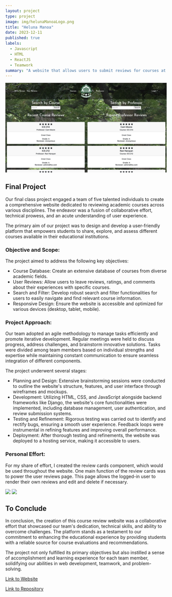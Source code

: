 ```yaml
---
layout: project
type: project
image: img/helunaManoaLogo.png
title: "Heluna Manoa"
date: 2023-12-11
published: true
labels:
  - Javascript
  - HTML
  - ReactJS
  - Teamwork
summary: "A website that allows users to submit reviews for courses at UH Manoa"
---
```

<img src="../img/helunaHome.png" width="700px">

## Final Project

Our final class project engaged a team of five talented individuals to create a comprehensive website dedicated to reviewing academic courses across various disciplines. The endeavor was a fusion of collaborative effort, technical prowess, and an acute understanding of user experience.

The primary aim of our project was to design and develop a user-friendly platform that empowers students to share, explore, and assess different courses available in their educational institutions.

### Objective and Scope:

The project aimed to address the following key objectives:

- Course Database: Create an extensive database of courses from diverse academic fields.
- User Reviews: Allow users to leave reviews, ratings, and comments about their experiences with specific courses.
- Search and Filter: Develop robust search and filter functionalities for users to easily navigate and find relevant course information.
- Responsive Design: Ensure the website is accessible and optimized for various devices (desktop, tablet, mobile).

### Project Approach:

Our team adopted an agile methodology to manage tasks efficiently and promote iterative development. Regular meetings were held to discuss progress, address challenges, and brainstorm innovative solutions. Tasks were divided among team members based on individual strengths and expertise while maintaining constant communication to ensure seamless integration of different components.

The project underwent several stages:

- Planning and Design: Extensive brainstorming sessions were conducted to outline the website's structure, features, and user interface through wireframes and mockups.
- Development: Utilizing HTML, CSS, and JavaScript alongside backend frameworks like Django, the website's core functionalities were implemented, including database management, user authentication, and review submission systems.
- Testing and Refinement: Rigorous testing was carried out to identify and rectify bugs, ensuring a smooth user experience. Feedback loops were instrumental in refining features and improving overall performance.
- Deployment: After thorough testing and refinements, the website was deployed to a hosting service, making it accessible to users.

### Personal Effort:
For my share of effort, I created the review cards component, which would be used throughout the website. One main function of the review cards was to power the user reviews page. This page allows the logged-in user to render their own reviews and edit and delete if necessary.

<img src="../img/helunaYourReviews.png" width="700px">

<img src="../img/helunaEditReview.png" width="700px">

## To Conclude

In conclusion, the creation of this course review website was a collaborative effort that showcased our team's dedication, technical skills, and ability to overcome challenges. The platform stands as a testament to our commitment to enhancing the educational experience by providing students with a reliable source for course evaluations and recommendations.

The project not only fulfilled its primary objectives but also instilled a sense of accomplishment and learning experience for each team member, solidifying our abilities in web development, teamwork, and problem-solving.

<a href = "https://helunamanoa.info">Link to Website<a>

<a href = "https://github.com/heluna-manoa/heluna-manoa">Link to Repository<a>
